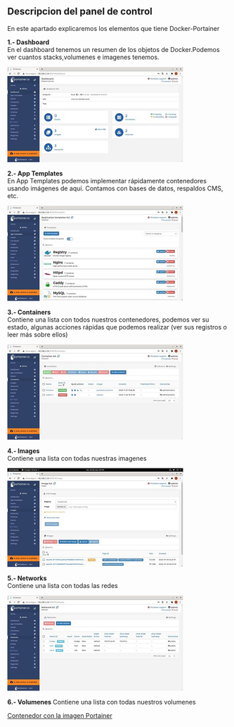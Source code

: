 ## Descripcion del panel de control

En este apartado explicaremos los elementos que tiene Docker-Portainer  

**1.- Dashboard**  
En el dashboard tenemos un resumen de los objetos de Docker.Podemos ver cuantos stacks,volumenes e imagenes tenemos.
  
![Contenedor con la imagen Portainer](imagenes/dashboard.jpg)  

**2.- App Templates**    
En App Templates podemos implementar rápidamente contenedores usando imágenes de aquí. Contamos con bases de datos, respaldos CMS, etc.


![Contenedor con la imagen Portainer](imagenes/app_templates.jpg)  

**3.- Containers**     
Contiene una lista con todos nuestros contenedores, podemos ver su estado, algunas acciones rápidas que podemos realizar (ver sus registros o leer más sobre ellos)

![Contenedor con la imagen Portainer](imagenes/containers.jpg)  

**4.- Images**  
Contiene una lista con todas nuestras imagenes

![Contenedor con la imagen Portainer](imagenes/images.jpg)  

**5.- Networks**  
Contiene una lista con todas las redes

![Contenedor con la imagen Portainer](imagenes/networks.jpg)  

**6.- Volumenes**
Contiene una lista con todas nuestros volumenes

[Contenedor con la imagen Portainer](imagenes/volumes.jpg)  
